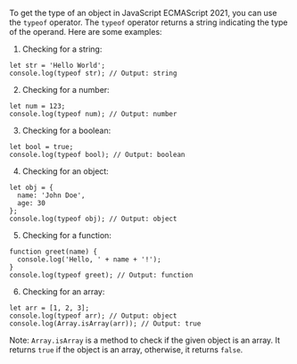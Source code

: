 To get the type of an object in JavaScript ECMAScript 2021, you can use the `typeof` operator. The `typeof` operator returns a string indicating the type of the operand. Here are some examples:

1. Checking for a string:

```
let str = 'Hello World';
console.log(typeof str); // Output: string
```

2. Checking for a number:

```
let num = 123;
console.log(typeof num); // Output: number
```

3. Checking for a boolean:

```
let bool = true;
console.log(typeof bool); // Output: boolean
```

4. Checking for an object:

```
let obj = {
  name: 'John Doe',
  age: 30
};
console.log(typeof obj); // Output: object
```

5. Checking for a function:

```
function greet(name) {
  console.log('Hello, ' + name + '!');
}
console.log(typeof greet); // Output: function
```

6. Checking for an array:

```
let arr = [1, 2, 3];
console.log(typeof arr); // Output: object
console.log(Array.isArray(arr)); // Output: true
```

Note: `Array.isArray` is a method to check if the given object is an array. It returns `true` if the object is an array, otherwise, it returns `false`.